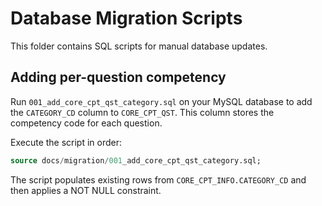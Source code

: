 # Database Migration Scripts

This folder contains SQL scripts for manual database updates.

## Adding per-question competency

Run `001_add_core_cpt_qst_category.sql` on your MySQL database to add the `CATEGORY_CD` column to `CORE_CPT_QST`. This column stores the competency code for each question.

Execute the script in order:

```sql
source docs/migration/001_add_core_cpt_qst_category.sql;
```

The script populates existing rows from `CORE_CPT_INFO.CATEGORY_CD` and then applies a NOT NULL constraint.
